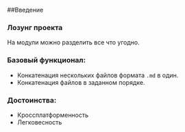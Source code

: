 <a name="введение"></a>

##Введение

### Лозунг проекта

На модули можно разделить все что угодно.

### Базовый функционал:
  * Конкатенация нескольких файлов формата `.md` в один.
  * Конкатенация файлов в заданном порядке.

### Достоинства:
  * Кроссплатформенность
  * Легковесность



